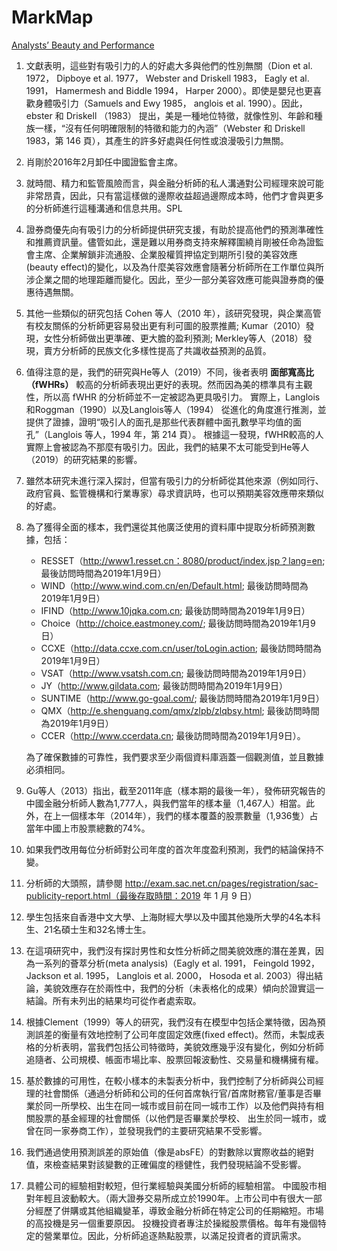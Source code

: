 # MarkMap

[Analysts’ Beauty and Performance](https://stevenshih-0402.github.io/MarkMap/Analysts%E2%80%99%20Beauty%20and%20Performance.html)

1. 文獻表明，這些對有吸引力的人的好處大多與他們的性別無關（Dion et al. 1972， Dipboye et al. 1977， Webster and Driskell 1983， Eagly et al. 1991， Hamermesh and Biddle 1994， Harper 2000）。即使是嬰兒也更喜歡身體吸引力（Samuels and Ewy 1985， anglois et al. 1990）。因此，ebster 和 Driskell （1983） 提出，美是一種地位特徵，就像性別、年齡和種族一樣，“沒有任何明確限制的特徵和能力的內涵”（Webster 和 Driskell 1983，第 146 頁），其產生的許多好處與任何性或浪漫吸引力無關。

2. 肖剛於2016年2月卸任中國證監會主席。

3. 就時間、精力和監管風險而言，與金融分析師的私人溝通對公司經理來說可能非常昂貴，因此，只有當這樣做的邊際收益超過邊際成本時，他們才會與更多的分析師進行這種溝通和信息共用。SPL

4. 證券商優先向有吸引力的分析師提供研究支援，有助於提高他們的預測準確性和推薦資訊量。儘管如此，還是難以用券商支持來解釋圍繞肖剛被任命為證監會主席、企業解鎖非流通股、企業股權質押協定到期所引發的美容效應(beauty effect)的變化，以及為什麼美容效應會隨著分析師所在工作單位與所涉企業之間的地理距離而變化。因此，至少一部分美容效應可能與證券商的優惠待遇無關。

5. 其他一些類似的研究包括 Cohen 等人（2010 年），該研究發現，與企業高管有校友關係的分析師更容易發出更有利可圖的股票推薦; Kumar（2010）發現，女性分析師做出更準確、更大膽的盈利預測; Merkley等人（2018）發現，賣方分析師的民族文化多樣性提高了共識收益預測的品質。

6. 值得注意的是，我們的研究與He等人（2019）不同，後者表明 __**面部寬高比（fWHRs）**__ 較高的分析師表現出更好的表現。然而因為美的標準具有主觀性，所以高 fWHR 的分析師並不一定被認為更具吸引力。
實際上，Langlois和Roggman（1990）以及Langlois等人（1994） 從進化的角度進行推測，並提供了證據，證明“吸引人的面孔是那些代表群體中面孔數學平均值的面孔”（Langlois 等人，1994 年，第 214 頁）。
根據這一發現，fWHR較高的人實際上會被認為不那麼有吸引力。因此，我們的結果不太可能受到He等人（2019）的研究結果的影響。

7. 雖然本研究未進行深入探討，但當有吸引力的分析師從其他來源（例如同行、政府官員、監管機構和行業專家）尋求資訊時，也可以預期美容效應帶來類似的好處。

8. 為了獲得全面的樣本，我們還從其他廣泛使用的資料庫中提取分析師預測數據，包括：
   
   - RESSET（http://www1.resset.cn：8080/product/index.jsp？lang=en; 最後訪問時間為2019年1月9日）
   - WIND（http://www.wind.com.cn/en/Default.html; 最後訪問時間為2019年1月9日）
   - IFIND（http://www.10jqka.com.cn; 最後訪問時間為2019年1月9日）
   - Choice（http://choice.eastmoney.com/; 最後訪問時間為2019年1月9日）
   - CCXE（http://data.ccxe.com.cn/user/toLogin.action; 最後訪問時間為2019年1月9日）
   - VSAT（http://www.vsatsh.com.cn; 最後訪問時間為2019年1月9日）
   - JY（http://www.gildata.com; 最後訪問時間為2019年1月9日）
   - SUNTIME（http://www.go-goal.com/; 最後訪問時間為2019年1月9日）
   - QMX（http://e.shenguang.com/qmx/zlpb/zlqbsy.html; 最後訪問時間為2019年1月9日）
   - CCER（http://www.ccerdata.cn; 最後訪問時間為2019年1月9日）。
   
   為了確保數據的可靠性，我們要求至少兩個資料庫涵蓋一個觀測值，並且數據必須相同。

9. Gu等人（2013）指出，截至2011年底（樣本期的最後一年），發佈研究報告的中國金融分析師人數為1,777人，與我們當年的樣本量（1,467人）相當。此外，在上一個樣本年（2014年），我們的樣本覆蓋的股票數量（1,936隻）占當年中國上市股票總數的74%。

10. 如果我們改用每位分析師對公司年度的首次年度盈利預測，我們的結論保持不變。

11. 分析師的大頭照，請參閱 http://exam.sac.net.cn/pages/registration/sac-publicity-report.html（最後存取時間：2019 年 1 月 9 日）

12. 學生包括來自香港中文大學、上海財經大學以及中國其他幾所大學的4名本科生、21名碩士生和32名博士生。

13. 在這項研究中，我們沒有探討男性和女性分析師之間美貌效應的潛在差異，因為一系列的薈萃分析(meta analysis)（Eagly et al. 1991， Feingold 1992， Jackson et al. 1995， Langlois et al. 2000， Hosoda et al. 2003）得出結論，美貌效應存在於兩性中，我們的分析（未表格化的成果）傾向於證實這一結論。所有未列出的結果均可從作者處索取。

14. 根據Clement（1999）等人的研究，我們沒有在模型中包括企業特徵，因為預測誤差的衡量有效地控制了公司年度固定效應(fixed effect)。然而，未製成表格的分析表明，當我們包括公司特徵時，美貌效應幾乎沒有變化，例如分析師追隨者、公司規模、帳面市場比率、股票回報波動性、交易量和機構擁有權。

15. 基於數據的可用性，在較小樣本的未製表分析中，我們控制了分析師與公司經理的社會關係（通過分析師和公司的任何首席執行官/首席財務官/董事是否畢業於同一所學校、出生在同一城市或目前在同一城市工作）以及他們與持有相關股票的基金經理的社會關係（以他們是否畢業於學校、 出生於同一城市，或曾在同一家券商工作），並發現我們的主要研究結果不受影響。

16. 我們通過使用預測誤差的原始值（像是absFE）的對數除以實際收益的絕對值，來檢查結果對該變數的正確偏度的穩健性，我們發現結論不受影響。

17. 具體公司的經驗相對較短，但行業經驗與美國分析師的經驗相當。
   中國股市相對年輕且波動較大。（兩大證券交易所成立於1990年。上市公司中有很大一部分經歷了併購或其他組織變革，導致金融分析師在特定公司的任期縮短。市場的高投機是另一個重要原因。
   投機投資者專注於操縱股票價格。每年有幾個特定的營業單位。因此，分析師追逐熱點股票，以滿足投資者的資訊需求。
